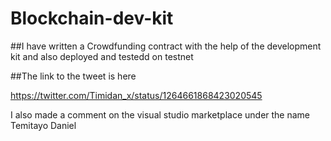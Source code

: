 # Blockchain-dev-kit

##I have written a Crowdfunding contract with the help of the development kit and also deployed and testedd on testnet

##The link to the tweet is here 

https://twitter.com/Timidan_x/status/1264661868423020545

I also made a comment on the visual studio marketplace under the name Temitayo Daniel
